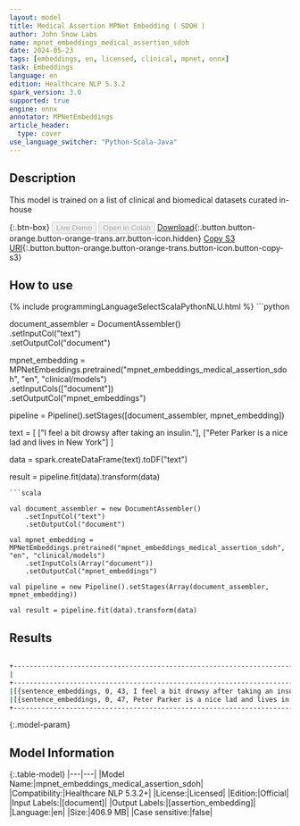 ```yaml
---
layout: model
title: Medical Assertion MPNet Embedding ( SDOH )
author: John Snow Labs
name: mpnet_embeddings_medical_assertion_sdoh
date: 2024-05-23
tags: [embeddings, en, licensed, clinical, mpnet, onnx]
task: Embeddings
language: en
edition: Healthcare NLP 5.3.2
spark_version: 3.0
supported: true
engine: onnx
annotator: MPNetEmbeddings
article_header:
  type: cover
use_language_switcher: "Python-Scala-Java"
---
```


## Description

This model is trained on a list of clinical and biomedical datasets curated in-house

{:.btn-box}
<button class="button button-orange" disabled>Live Demo</button>
<button class="button button-orange" disabled>Open in Colab</button>
[Download](https://s3.amazonaws.com/auxdata.johnsnowlabs.com/clinical/models/mpnet_embeddings_medical_assertion_sdoh_en_5.3.2_3.0_1716485479430.zip){:.button.button-orange.button-orange-trans.arr.button-icon.hidden}
[Copy S3 URI](s3://auxdata.johnsnowlabs.com/clinical/models/mpnet_embeddings_medical_assertion_sdoh_en_5.3.2_3.0_1716485479430.zip){:.button.button-orange.button-orange-trans.button-icon.button-copy-s3}

## How to use



<div class="tabs-box" markdown="1">
{% include programmingLanguageSelectScalaPythonNLU.html %}
```python

document_assembler = DocumentAssembler()\
    .setInputCol("text")\
    .setOutputCol("document")

mpnet_embedding = MPNetEmbeddings.pretrained("mpnet_embeddings_medical_assertion_sdoh", "en", "clinical/models")\
    .setInputCols(["document"])\
    .setOutputCol("mpnet_embeddings")

pipeline = Pipeline().setStages([document_assembler, mpnet_embedding])

text = [
    ["I feel a bit drowsy after taking an insulin."],
    ["Peter Parker is a nice lad and lives in New York"]
]

data = spark.createDataFrame(text).toDF("text")

result = pipeline.fit(data).transform(data)

```
```scala

val document_assembler = new DocumentAssembler()
    .setInputCol("text")
    .setOutputCol("document")

val mpnet_embedding = MPNetEmbeddings.pretrained("mpnet_embeddings_medical_assertion_sdoh", "en", "clinical/models")
    .setInputCols(Array("document"))
    .setOutputCol("mpnet_embeddings")

val pipeline = new Pipeline().setStages(Array(document_assembler, mpnet_embedding))

val result = pipeline.fit(data).transform(data)

```
</div>

## Results

```bash

+--------------------------------------------------------------------------------------------------------------------------------------------------------------------------------------------------------+
|                                                                                                                                                                                     assertion_embedding|
+--------------------------------------------------------------------------------------------------------------------------------------------------------------------------------------------------------+
|[{sentence_embeddings, 0, 43, I feel a bit drowsy after taking an insulin., {sentence -> 0}, [-0.09830807, 0.0137982415, -0.051585164, -0.0023749713, -0.017916167, 0.017543513, 0.025593378, 0.05106...|
|[{sentence_embeddings, 0, 47, Peter Parker is a nice lad and lives in New York, {sentence -> 0}, [-0.10453681, 0.010062916, -0.024983741, 0.009945293, -0.01242009, 0.018787898, 0.039723188, 0.04624...|
+--------------------------------------------------------------------------------------------------------------------------------------------------------------------------------------------------------+

```

{:.model-param}
## Model Information

{:.table-model}
|---|---|
|Model Name:|mpnet_embeddings_medical_assertion_sdoh|
|Compatibility:|Healthcare NLP 5.3.2+|
|License:|Licensed|
|Edition:|Official|
|Input Labels:|[document]|
|Output Labels:|[assertion_embedding]|
|Language:|en|
|Size:|406.9 MB|
|Case sensitive:|false|
